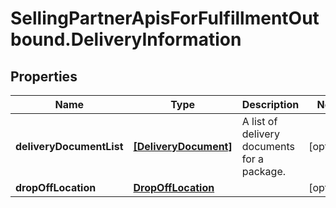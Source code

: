 # SellingPartnerApisForFulfillmentOutbound.DeliveryInformation

## Properties

Name | Type | Description | Notes
------------ | ------------- | ------------- | -------------
**deliveryDocumentList** | [**[DeliveryDocument]**](DeliveryDocument.md) | A list of delivery documents for a package. | [optional] 
**dropOffLocation** | [**DropOffLocation**](DropOffLocation.md) |  | [optional] 


